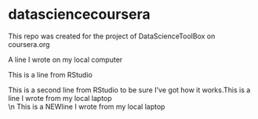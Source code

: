 datasciencecoursera
===================

This repo was created for the project of DataScienceToolBox on coursera.org

A line I wrote on my local computer  

This is a line from RStudio

This is a second line from RStudio to be sure I've got how it works.This is a line I wrote from my local laptop  
\n This is a NEWline I wrote from my local laptop  
